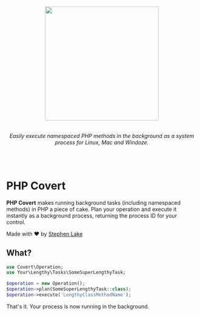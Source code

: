 <h6 align="center">
    <img src="https://github.com/stephenlake/php-covert/blob/master/docs/assets/php-covert.png" width="300"/>
</h6>

<h6 align="center">
    Easily execute namespaced PHP methods in the background as a system process for Linux, Mac and Windoze.
</h6>

<br>

# PHP Covert
**PHP Covert** makes running background tasks (including namespaced methods) in PHP a piece of cake. Plan your operation and execute it instantly as a background process, returning the process ID for your control.

Made with ❤️ by [Stephen Lake](http://stephenlake.github.io/)

## What?
```php
use Covert\Operation;
use Your\Lengthy\Tasks\SomeSuperLengthyTask;

$operation = new Operation();
$operation->plan(SomeSuperLengthyTask::class);
$operation->execute('LengthyClassMethodName');
```
That's it. Your process is now running in the background.
